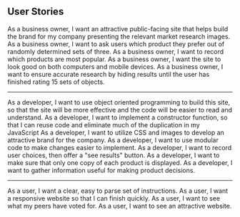 User Stories
-------------------------------------------------------------------------------------

As a business owner, I want an attractive public-facing site that helps build the brand for my company presenting the relevant market research images.
As a business owner, I want to ask users which product they prefer out of randomly determined sets of three.
As a business owner, I want to record which products are most popular.
As a business owner, I want the site to look good on both computers and mobile devices.
As a business owner, I want to ensure accurate research by hiding results until the user has finished rating 15 sets of objects.

----------------------------------------------------------------------------------------

As a developer, I want to use object oriented programming to build this site, so that the site will be more effective and the code will be easier to read and understand.
As a developer, I want to implement a constructor function, so that I can reuse code and eliminate much of the duplication in my JavaScript
As a developer, I want to utilize CSS and images to develop an attractive brand for the company.
As a developer, I want to use modular code to make changes easier to implement.
As a developer, I want to record user choices, then offer a "see results" button.
As a developer, I want to make sure that only one copy of each product is displayed.
As a developer, I want to gather information useful for making product decisions.

----------------------------------------------------------------------------------------

As a user, I want a clear, easy to parse set of instructions.
As a user, I want a responsive website so that I can finish quickly.
As a user, I want to see what my peers have voted for.
As a user, I want to see an attractive website.
